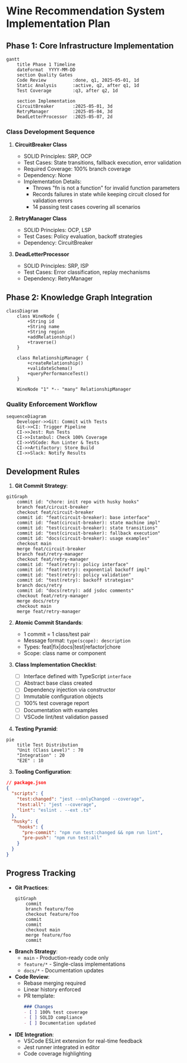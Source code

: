 # Wine Recommendation System Implementation Plan

## Phase 1: Core Infrastructure Implementation
```mermaid
gantt
    title Phase 1 Timeline
    dateFormat  YYYY-MM-DD
    section Quality Gates
    Code Review          :done, q1, 2025-05-01, 1d
    Static Analysis      :active, q2, after q1, 1d
    Test Coverage        :q3, after q2, 1d
    
    section Implementation
    CircuitBreaker       :2025-05-01, 3d
    RetryManager         :2025-05-04, 3d
    DeadLetterProcessor  :2025-05-07, 2d
```

### Class Development Sequence
1. **CircuitBreaker Class**
   - SOLID Principles: SRP, OCP
   - Test Cases: State transitions, fallback execution, error validation
   - Required Coverage: 100% branch coverage
   - Dependency: None
   - Implementation Details:
     - Throws "fn is not a function" for invalid function parameters
     - Records failures in state while keeping circuit closed for validation errors
     - 14 passing test cases covering all scenarios

2. **RetryManager Class**  
   - SOLID Principles: OCP, LSP
   - Test Cases: Policy evaluation, backoff strategies
   - Dependency: CircuitBreaker

3. **DeadLetterProcessor**
   - SOLID Principles: SRP, ISP
   - Test Cases: Error classification, replay mechanisms
   - Dependency: RetryManager

## Phase 2: Knowledge Graph Integration
```mermaid
classDiagram
    class WineNode {
        +String id
        +String name
        +String region
        +addRelationship()
        +traverse()
    }
    
    class RelationshipManager {
        +createRelationship()
        +validateSchema()
        +queryPerformanceTest()
    }
    
    WineNode "1" *-- "many" RelationshipManager
```

### Quality Enforcement Workflow
```mermaid
sequenceDiagram
    Developer->>Git: Commit with Tests
    Git->>CI: Trigger Pipeline
    CI->>Jest: Run Tests
    CI->>Istanbul: Check 100% Coverage
    CI->>VSCode: Run Linter & Tests
    CI->>Artifactory: Store Build
    CI->>Slack: Notify Results
```

## Development Rules
1. **Git Commit Strategy**:
```mermaid
gitGraph
    commit id: "chore: init repo with husky hooks"
    branch feat/circuit-breaker
    checkout feat/circuit-breaker
    commit id: "feat(circuit-breaker): base interface"
    commit id: "feat(circuit-breaker): state machine impl"
    commit id: "test(circuit-breaker): state transitions"
    commit id: "test(circuit-breaker): fallback execution"
    commit id: "docs(circuit-breaker): usage examples"
    checkout main
    merge feat/circuit-breaker
    branch feat/retry-manager
    checkout feat/retry-manager
    commit id: "feat(retry): policy interface"
    commit id: "feat(retry): exponential backoff impl"
    commit id: "test(retry): policy validation"
    commit id: "test(retry): backoff strategies"
    branch docs/retry
    commit id: "docs(retry): add jsdoc comments"
    checkout feat/retry-manager
    merge docs/retry
    checkout main
    merge feat/retry-manager
```

2. **Atomic Commit Standards**:
   - 1 commit = 1 class/test pair
   - Message format: `type(scope): description`
   - Types: feat|fix|docs|test|refactor|chore
   - Scope: class name or component

3. **Class Implementation Checklist**:
   - [ ] Interface defined with TypeScript `interface`
   - [ ] Abstract base class created
   - [ ] Dependency injection via constructor
   - [ ] Immutable configuration objects
   - [ ] 100% test coverage report
   - [ ] Documentation with examples
   - [ ] VSCode lint/test validation passed

2. **Testing Pyramid**:
```mermaid
pie
    title Test Distribution
    "Unit (Class Level)" : 70
    "Integration" : 20
    "E2E" : 10
```

3. **Tooling Configuration**:
```json
// package.json
{
  "scripts": {
    "test:changed": "jest --onlyChanged --coverage",
    "test:all": "jest --coverage",
    "lint": "eslint . --ext .ts"
  },
  "husky": {
    "hooks": {
      "pre-commit": "npm run test:changed && npm run lint",
      "pre-push": "npm run test:all"
    }
  }
}
```

## Progress Tracking
- **Git Practices**:
  ```mermaid
  gitGraph
      commit
      branch feature/foo
      checkout feature/foo
      commit
      commit
      checkout main
      merge feature/foo
      commit
  ```
- **Branch Strategy**:
  - `main` - Production-ready code only
  - `feature/*` - Single-class implementations
  - `docs/*` - Documentation updates
- **Code Review**:
  - Rebase merging required
  - Linear history enforced
  - PR template:
    ```markdown
    ### Changes
    - [ ] 100% test coverage
    - [ ] SOLID compliance
    - [ ] Documentation updated
    ```
- **IDE Integration**:
  - VSCode ESLint extension for real-time feedback
  - Jest runner integrated in editor
  - Code coverage highlighting
